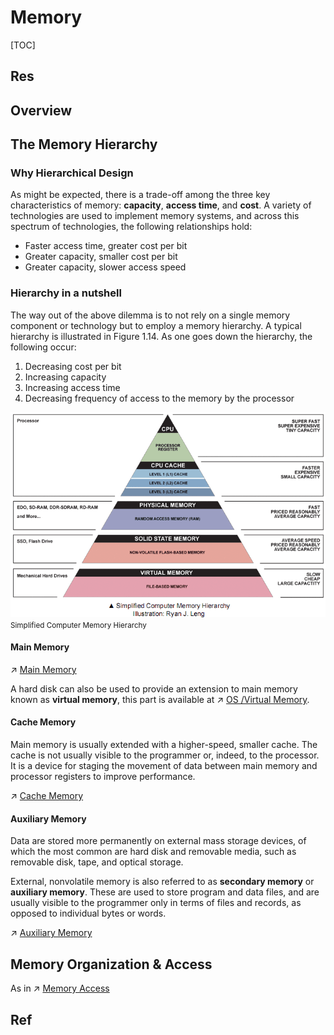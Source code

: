 # Memory

[TOC]



## Res


## Overview


## The Memory Hierarchy
### Why Hierarchical Design
As might be expected, there is a trade-off among the three key characteristics of memory: **capacity**, **access time**, and **cost**. A variety of technologies are used to implement memory systems, and across this spectrum of technologies, the following relationships hold:

-   Faster access time, greater cost per bit
-   Greater capacity, smaller cost per bit
-   Greater capacity, slower access speed


### Hierarchy in a nutshell
The way out of the above dilemma is to not rely on a single memory component or technology but to employ a memory hierarchy. A typical hierarchy is illustrated in Figure 1.14. As one goes down the hierarchy, the following occur:

1.  Decreasing cost per bit
2.  Increasing capacity
3.  Increasing access time
4.  Decreasing frequency of access to the memory by the processor

![](../../../../../../Assets/Pics/Pasted%20image%2020230301122408.png)
<small>Simplified Computer Memory Hierarchy </small>

#### Main Memory
↗ [Main Memory](Main%20Memory.md)

A hard disk can also be used to provide an extension to main memory known as **virtual memory**, this part is available at ↗ [OS /Virtual Memory](../../../Operating%20System%20(Theory)/Memory%20Management/Virtual%20Memory/Virtual%20Memory.md).


#### Cache Memory
Main memory is usually extended with a higher-speed, smaller cache. The cache is not usually visible to the programmer or, indeed, to the processor. It is a device for staging the movement of data between main memory and processor registers to improve performance.

↗ [Cache Memory](Cache%20Memory.md)


#### Auxiliary Memory
Data are stored more permanently on external mass storage devices, of which the most common are hard disk and removable media, such as removable disk, tape, and optical storage.

External, nonvolatile memory is also referred to as **secondary memory** or **auxiliary memory**. These are used to store program and data files, and are usually visible to the programmer only in terms of files and records, as opposed to individual bytes or words.

↗ [Auxiliary Memory](Auxiliary%20Memory.md)


## Memory Organization & Access
As in ↗ [Memory Access](Memory%20Access.md)


## Ref
